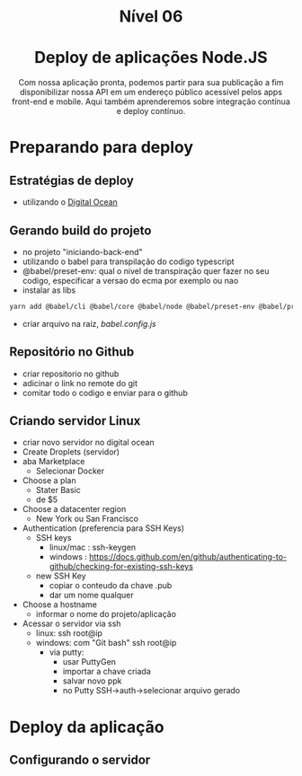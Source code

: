 <p align="center">
  <h1 align="center">Nível 06</h1>
</p>

<p align="center">
  <h1 align="center">Deploy de aplicações Node.JS</h1>
  <p align="center">
    Com nossa aplicação pronta, podemos partir para sua publicação a fim disponibilizar nossa API em um endereço público acessível pelos apps front-end e mobile. Aqui também aprenderemos sobre integração contínua e deploy contínuo.
    <br />
  </p>
</p>

# Preparando para deploy

## Estratégias de deploy
- utilizando o [Digital Ocean](https://cloud.digitalocean.com/)

## Gerando build do projeto
- no projeto "iniciando-back-end"
- utilizando o babel para transpilação do codigo typescript
- @babel/preset-env: qual o nivel de transpiração quer fazer no seu codigo, especificar a versao do ecma por exemplo ou nao
- instalar as libs
```sh
yarn add @babel/cli @babel/core @babel/node @babel/preset-env @babel/preset-typescript babel-plugin-module-resolver babel-plugin-transform-typescript-metadata @babel/plugin-proposal-decorators @babel/plugin-proposal-class-properties -D
```
- criar arquivo na raiz, *babel.config.js*

## Repositório no Github
- criar repositorio no github
- adicinar o link no remote do git
- comitar todo o codigo e enviar para o github

## Criando servidor Linux
- criar novo servidor no digital ocean
- Create Droplets (servidor)
- aba Marketplace
  - Selecionar Docker
- Choose a plan
  - Stater Basic
  - de $5
- Choose a datacenter region
  - New York ou San Francisco
- Authentication (preferencia para SSH Keys)
  - SSH keys
    - linux/mac : ssh-keygen
    - windows : https://docs.github.com/en/github/authenticating-to-github/checking-for-existing-ssh-keys
  - new SSH Key
    - copiar o conteudo da chave .pub
    - dar um nome qualquer
- Choose a hostname
  - informar o nome do projeto/aplicação
- Acessar o servidor via ssh
  - linux: ssh root@ip
  - windows: com "Git bash" ssh root@ip
    - via putty: 
      - usar PuttyGen
      - importar a chave criada
      - salvar novo ppk
      - no Putty SSH->auth->selecionar arquivo gerado
      
# Deploy da aplicação
## Configurando o servidor